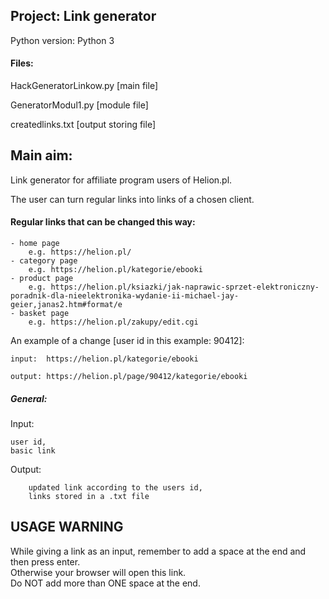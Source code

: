 ## Project:          Link generator

Python version:     Python 3

#### Files:

HackGeneratorLinkow.py  [main file]

GeneratorModul1.py      [module file]

createdlinks.txt        [output storing file]

## Main aim:
Link generator for affiliate program users of Helion.pl.

The user can turn regular links into links of a chosen client.

#### Regular links that can be changed this way:
    - home page
        e.g. https://helion.pl/
    - category page
        e.g. https://helion.pl/kategorie/ebooki
    - product page
        e.g. https://helion.pl/ksiazki/jak-naprawic-sprzet-elektroniczny-poradnik-dla-nieelektronika-wydanie-ii-michael-jay-geier,janas2.htm#format/e
    - basket page
        e.g. https://helion.pl/zakupy/edit.cgi

An example of a change [user id in this example: 90412]:

    input:  https://helion.pl/kategorie/ebooki
    
    output: https://helion.pl/page/90412/kategorie/ebooki


##### General:
Input:<br>

    user id, 
    basic link
    
Output:<br>

        updated link according to the users id,
        links stored in a .txt file

## USAGE WARNING

While giving a link as an input, remember to add a space at the end and then press enter. <br>
Otherwise your browser will open this link. <br>
Do NOT add more than ONE space at the end.

